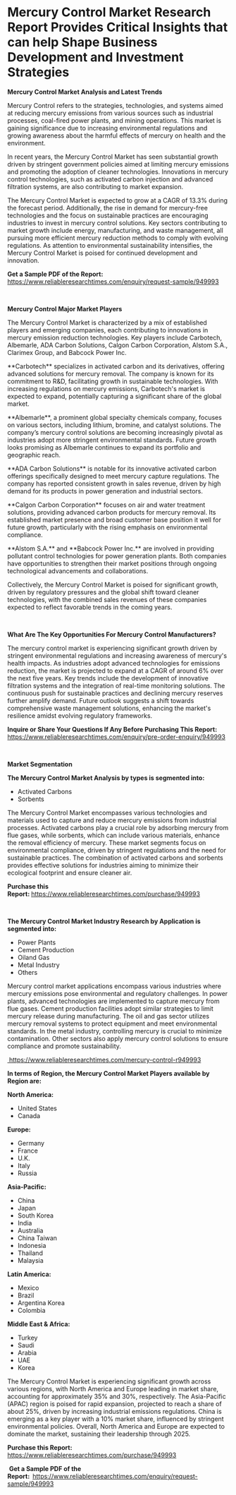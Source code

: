 <p><h1>Mercury Control Market Research Report Provides Critical Insights that can help Shape Business Development and Investment Strategies</h1></p><p><strong>Mercury Control Market Analysis and Latest Trends</strong></p>
<p><p>Mercury Control refers to the strategies, technologies, and systems aimed at reducing mercury emissions from various sources such as industrial processes, coal-fired power plants, and mining operations. This market is gaining significance due to increasing environmental regulations and growing awareness about the harmful effects of mercury on health and the environment. </p><p>In recent years, the Mercury Control Market has seen substantial growth driven by stringent government policies aimed at limiting mercury emissions and promoting the adoption of cleaner technologies. Innovations in mercury control technologies, such as activated carbon injection and advanced filtration systems, are also contributing to market expansion. </p><p>The Mercury Control Market is expected to grow at a CAGR of 13.3% during the forecast period. Additionally, the rise in demand for mercury-free technologies and the focus on sustainable practices are encouraging industries to invest in mercury control solutions. Key sectors contributing to market growth include energy, manufacturing, and waste management, all pursuing more efficient mercury reduction methods to comply with evolving regulations. As attention to environmental sustainability intensifies, the Mercury Control Market is poised for continued development and innovation.</p></p>
<p><strong>Get a Sample PDF of the Report:&nbsp;</strong> <a href="https://www.reliableresearchtimes.com/enquiry/request-sample/949993?utm_campaign=2233&utm_medium=2&utm_source=Github&utm_content=ia&utm_term=17042025&utm_id=mercury-control">https://www.reliableresearchtimes.com/enquiry/request-sample/949993</a></p>
<p>&nbsp;</p>
<p><strong>Mercury Control Major Market Players</strong></p>
<p><p>The Mercury Control Market is characterized by a mix of established players and emerging companies, each contributing to innovations in mercury emission reduction technologies. Key players include Carbotech, Albemarle, ADA Carbon Solutions, Calgon Carbon Corporation, Alstom S.A., Clarimex Group, and Babcock Power Inc.</p><p>**Carbotech** specializes in activated carbon and its derivatives, offering advanced solutions for mercury removal. The company is known for its commitment to R&D, facilitating growth in sustainable technologies. With increasing regulations on mercury emissions, Carbotech's market is expected to expand, potentially capturing a significant share of the global market.</p><p>**Albemarle**, a prominent global specialty chemicals company, focuses on various sectors, including lithium, bromine, and catalyst solutions. The company’s mercury control solutions are becoming increasingly pivotal as industries adopt more stringent environmental standards. Future growth looks promising as Albemarle continues to expand its portfolio and geographic reach.</p><p>**ADA Carbon Solutions** is notable for its innovative activated carbon offerings specifically designed to meet mercury capture regulations. The company has reported consistent growth in sales revenue, driven by high demand for its products in power generation and industrial sectors.</p><p>**Calgon Carbon Corporation** focuses on air and water treatment solutions, providing advanced carbon products for mercury removal. Its established market presence and broad customer base position it well for future growth, particularly with the rising emphasis on environmental compliance.</p><p>**Alstom S.A.** and **Babcock Power Inc.** are involved in providing pollutant control technologies for power generation plants. Both companies have opportunities to strengthen their market positions through ongoing technological advancements and collaborations.</p><p>Collectively, the Mercury Control Market is poised for significant growth, driven by regulatory pressures and the global shift toward cleaner technologies, with the combined sales revenues of these companies expected to reflect favorable trends in the coming years.</p></p>
<p>&nbsp;</p>
<p><strong>What Are The Key Opportunities For Mercury Control Manufacturers?</strong></p>
<p><p>The mercury control market is experiencing significant growth driven by stringent environmental regulations and increasing awareness of mercury's health impacts. As industries adopt advanced technologies for emissions reduction, the market is projected to expand at a CAGR of around 6% over the next five years. Key trends include the development of innovative filtration systems and the integration of real-time monitoring solutions. The continuous push for sustainable practices and declining mercury reserves further amplify demand. Future outlook suggests a shift towards comprehensive waste management solutions, enhancing the market's resilience amidst evolving regulatory frameworks.</p></p>
<p><strong>Inquire or Share Your Questions If Any Before Purchasing This Report:</strong> <a href="https://www.reliableresearchtimes.com/enquiry/pre-order-enquiry/949993?utm_campaign=2233&utm_medium=2&utm_source=Github&utm_content=ia&utm_term=17042025&utm_id=mercury-control">https://www.reliableresearchtimes.com/enquiry/pre-order-enquiry/949993</a></p>
<p>&nbsp;</p>
<p><strong>Market Segmentation</strong></p>
<p><strong>The Mercury Control Market Analysis by types is segmented into:</strong></p>
<p><ul><li>Activated Carbons</li><li>Sorbents</li></ul></p>
<p><p>The Mercury Control Market encompasses various technologies and materials used to capture and reduce mercury emissions from industrial processes. Activated carbons play a crucial role by adsorbing mercury from flue gases, while sorbents, which can include various materials, enhance the removal efficiency of mercury. These market segments focus on environmental compliance, driven by stringent regulations and the need for sustainable practices. The combination of activated carbons and sorbents provides effective solutions for industries aiming to minimize their ecological footprint and ensure cleaner air.</p></p>
<p><strong>Purchase this Report:&nbsp;</strong><a href="https://www.reliableresearchtimes.com/purchase/949993?utm_campaign=2233&utm_medium=2&utm_source=Github&utm_content=ia&utm_term=17042025&utm_id=mercury-control">https://www.reliableresearchtimes.com/purchase/949993</a></p>
<p>&nbsp;</p>
<p><strong>The Mercury Control Market Industry Research by Application is segmented into:</strong></p>
<p><ul><li>Power Plants</li><li>Cement Production</li><li>Oiland Gas</li><li>Metal Industry</li><li>Others</li></ul></p>
<p><p>Mercury control market applications encompass various industries where mercury emissions pose environmental and regulatory challenges. In power plants, advanced technologies are implemented to capture mercury from flue gases. Cement production facilities adopt similar strategies to limit mercury release during manufacturing. The oil and gas sector utilizes mercury removal systems to protect equipment and meet environmental standards. In the metal industry, controlling mercury is crucial to minimize contamination. Other sectors also apply mercury control solutions to ensure compliance and promote sustainability.</p></p>
<p><a href="https://www.reliableresearchtimes.com/mercury-control-r949993?utm_campaign=2233&utm_medium=2&utm_source=Github&utm_content=ia&utm_term=17042025&utm_id=mercury-control">&nbsp;https://www.reliableresearchtimes.com/mercury-control-r949993</a></p>
<p><strong>In terms of Region, the Mercury Control Market Players available by Region are:</strong></p>
<p>
    <p> <strong> North America: </strong>
        <ul>
            <li>United States</li>
            <li>Canada</li>
        </ul>
        </p> 
    <p> <strong> Europe: </strong>
        <ul>
            <li>Germany</li>
            <li>France</li>
            <li>U.K.</li>
            <li>Italy</li>
            <li>Russia</li>
        </ul>
        </p> 
    <p> <strong> Asia-Pacific: </strong>
        <ul>
            <li>China</li>
            <li>Japan</li>
            <li>South Korea</li>
            <li>India</li>
            <li>Australia</li>
            <li>China Taiwan</li>
            <li>Indonesia</li>
            <li>Thailand</li>
            <li>Malaysia</li>
        </ul>
        </p> 
    <p> <strong> Latin America: </strong>
        <ul>
            <li>Mexico</li>
            <li>Brazil</li>
            <li>Argentina Korea</li>
            <li>Colombia</li>
        </ul>
        </p> 
    <p> <strong> Middle East & Africa: </strong>
        <ul>
            <li>Turkey</li>
            <li>Saudi</li>
            <li>Arabia</li>
            <li>UAE</li>
            <li>Korea</li>
        </ul>
    </p>
    </p>
<p><p>The Mercury Control Market is experiencing significant growth across various regions, with North America and Europe leading in market share, accounting for approximately 35% and 30%, respectively. The Asia-Pacific (APAC) region is poised for rapid expansion, projected to reach a share of about 25%, driven by increasing industrial emissions regulations. China is emerging as a key player with a 10% market share, influenced by stringent environmental policies. Overall, North America and Europe are expected to dominate the market, sustaining their leadership through 2025.</p></p>
<p><strong>Purchase this Report: </strong><a href="https://www.reliableresearchtimes.com/purchase/949993?utm_campaign=2233&utm_medium=2&utm_source=Github&utm_content=ia&utm_term=17042025&utm_id=mercury-control">https://www.reliableresearchtimes.com/purchase/949993</a></p>
<p>&nbsp;<strong>Get a Sample PDF of the Report:&nbsp;&nbsp;</strong><a href="https://www.reliableresearchtimes.com/enquiry/request-sample/949993?utm_campaign=2233&utm_medium=2&utm_source=Github&utm_content=ia&utm_term=17042025&utm_id=mercury-control">https://www.reliableresearchtimes.com/enquiry/request-sample/949993</a></p>
<p><strong></strong></p>
<p><p></p><p></p><p></p></p>